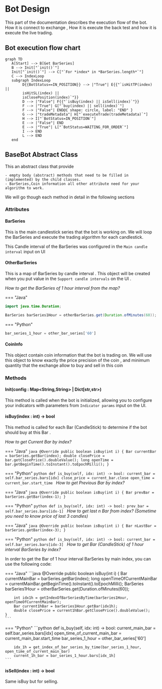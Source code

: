 # Bot Design

This part of the documentation describes the execution flow of the bot. How it is connect to exchange , How it is execute the back test and how it is execute the live trading.

## Bot execution flow chart

``` mermaid
graph TD
   A[Start] --> B[Get BarSeries]
   B --> Init["`init()`"]
   Init["`init()`"] --> C["`For *index* in *BarSeries.length*`"]
   C --> IndexLoop
   subgraph IndexLoop
        D{{BotStatus==IN_POSITION}} --> |"True"| E{{"`isHitTP(index) || 
        isHitSL(index) || 
        isClosePosition(index)`"}}
        D --> |"False"| F{{"`isBuy(index) || isSell(index)`"}}
        F --> |"True"| G["`buy(index) || sell(index)`"]
        F --> |"False"| END@{ shape: circle, label: "END" }
        G --> |"tradeMetadata"| H["`executeTrade(tradeMetadata)`"]
        H --> I["`BotStatus=IN_POSITION`"]
        E --> |"False"| END
        E --> |"True"| L["`BotStatus=WAITING_FOR_ORDER`"]
        I --> END
        L --> END
   end
```

## BaseBot Abstract Class

This an abstract class that provide

    - empty body (abstract) methods that need to be filled in (implemented) by the child classes.
    - BarSeries,Coin information all other attribute need for your algorithm to work.

We will go though each method in detail in the following sections

### Attributes

#### BarSeries

This is the main candlestick series that the bot is working on. We will loop the BarSeries and execute the trading algorithm for each candlestick. 

This Candle interval of the BarSeries was configured in the `Main candle interval` input on UI

#### OtherBarSeries

This is a map of BarSeries by candle interval . This object will be created when you put value in the `Support candle intervals` on the UI .

*How to get the BarSeries of 1 hour interval from the map?*

=== "Java"
```java
import java.time.Duration;

BarSeries barSeries1Hour = otherBarSeries.get(Duration.ofMinutes(60));
```
=== "Python"
```python
bar_series_1_hour = other_bar_series['60']
```

#### CoinInfo

This object contain coin information that the bot is trading on. We will use this object to know exactly the price precision of the coin , and minimum quantity that the exchange allow to buy and sell in this coin

### Methods

#### Init(config : Map<String,String> | Dict[str,str>)

This method is called when the bot is initialized, allowing you to configure your indicators with parameters from `Indicator params` input on the UI.

#### isBuy(index : int) -> bool

This method is called for each Bar (CandleStick) to determine if the bot should buy at this Bar . 

*How to get Current Bar by index?*

=== "Java"
    ```java
    @Override
    public boolean isBuy(int i) {
        Bar currentBar = barSeries.getBar(index);
        double closePrice = bar.getClosePrice().doubleValue();
        long openTime = bar.getBeginTime().toInstant().toEpochMilli();
    }
    ```

=== "Python"
    ```python
    def is_buy(self, idx: int) -> bool:
        current_bar = self.bar_series.bars[idx]
        close_price = current_bar.close
        open_time = current_bar.start_time
    ```
*How to get Previous Bar by index?*

=== "Java"
    ```java
    @Override
    public boolean isBuy(int i) {
        Bar prevBar = barSeries.getBar(index-1);
    }
    ```

=== "Python"
    ```python
    def is_buy(self, idx: int) -> bool:
        prev_bar = self.bar_series.bars[idx-1]
    ```
*How to get last n Bar from index? (Sometime you need to know price of last 3 candles)*
 
=== "Java"
    ```java
    @Override
    public boolean isBuy(int i) {
        Bar nLastBar = barSeries.getBar(index-3);
    }
    ```

=== "Python"
    ```python
    def is_buy(self, idx: int) -> bool:
        current_bar = self.bar_series.bars[idx-3]
    ```
*How to get Bar (CandleStick) of 1 hour interval BarSeries by index?*

In order to get the Bar of 1 hour interval BarSeries by main index, you can use the following code:

=== "Java"
    ```java
    @Override
    public boolean isBuy(int i) {
        Bar currentMainBar = barSeries.getBar(index);
        long openTimeOfCurrentMainBar = currentMainBar.getBeginTime().toInstant().toEpochMilli();
        BarSeries barSeries1Hour = otherBarSeries.get(Duration.ofMinutes(60));
        
        int idx1h = getIndexOfBarSeriesByTime(barSeries1Hour, openTimeOfCurrentMainBar);
        Bar current1hBar = barSeries1Hour.getBar(idx1h);
        double closePrice = current1hBar.getClosePrice().doubleValue();
    }
    ```
=== "Python"
    ```python
    def is_buy(self, idx: int) -> bool:
        current_main_bar = self.bar_series.bars[idx]
        open_time_of_current_main_bar = current_main_bar.start_time
        bar_series_1_hour = other_bar_series['60']
        
        idx_1h = get_index_of_bar_series_by_time(bar_series_1_hour, open_time_of_current_main_bar)
        current_1h_bar = bar_series_1_hour.bars[idx_1h]
    ```

#### isSell(index : int) -> bool

Same isBuy but for selling.